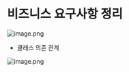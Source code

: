 # 비즈니스 요구사항 정리

![image.png](attachment:e5fd0878-3955-4538-994b-4169cb4383d9:image.png)

- 클래스 의존 관계

![image.png](attachment:80371c92-c74f-4504-8012-9f6b157163d7:image.png)